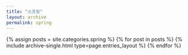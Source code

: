 ```yaml
---
title: "스프링"
layout: archive
permalink: spring
---
```


{% assign posts = site.categories.spring %}
{% for post in posts %} {% include archive-single.html type=page.entries_layout %} {% endfor %}